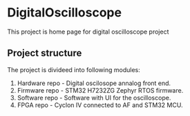 # DigitalOscilloscope
This project is home page for digital oscilloscope project

## Project structure
The project is divideed into following modules:
1. Hardware repo - Digital oscilosope annalog front end.
2. Firmware repo - STM32 H7232ZG Zephyr RTOS firmware.
3. Software repo - Software with UI for the oscilloscope.
4. FPGA repo - Cyclon IV connected to AF and STM32 MCU.

